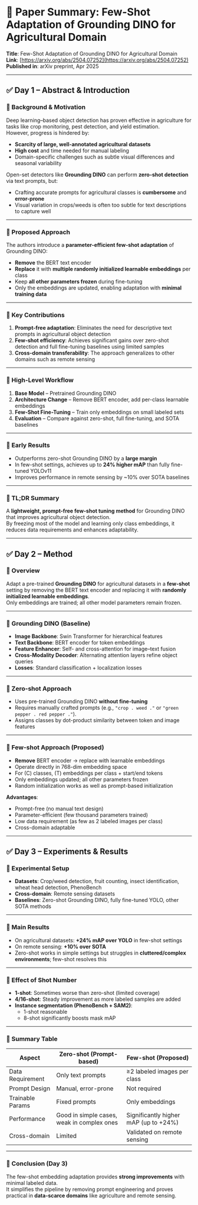 # 📄 Paper Summary: Few-Shot Adaptation of Grounding DINO for Agricultural Domain

**Title**: Few-Shot Adaptation of Grounding DINO for Agricultural Domain  
**Link**: [https://arxiv.org/abs/2504.07252](https://arxiv.org/abs/2504.07252)  
**Published in**: arXiv preprint, Apr 2025  

---

## ✅ Day 1 – Abstract & Introduction

### 📌 Background & Motivation
Deep learning–based object detection has proven effective in agriculture for tasks like crop monitoring, pest detection, and yield estimation.  
However, progress is hindered by:
- **Scarcity of large, well-annotated agricultural datasets**  
- **High cost** and time needed for manual labeling  
- Domain-specific challenges such as subtle visual differences and seasonal variability  

Open-set detectors like **Grounding DINO** can perform **zero-shot detection** via text prompts, but:
- Crafting accurate prompts for agricultural classes is **cumbersome** and **error-prone**  
- Visual variation in crops/weeds is often too subtle for text descriptions to capture well  

---

### 📌 Proposed Approach
The authors introduce a **parameter-efficient few-shot adaptation** of Grounding DINO:
- **Remove** the BERT text encoder  
- **Replace** it with **multiple randomly initialized learnable embeddings** per class  
- Keep **all other parameters frozen** during fine-tuning  
- Only the embeddings are updated, enabling adaptation with **minimal training data**  

---

### 📌 Key Contributions
1. **Prompt-free adaptation**: Eliminates the need for descriptive text prompts in agricultural object detection  
2. **Few-shot efficiency**: Achieves significant gains over zero-shot detection and full fine-tuning baselines using limited samples  
3. **Cross-domain transferability**: The approach generalizes to other domains such as remote sensing  

---

### 📌 High-Level Workflow
1. **Base Model** – Pretrained Grounding DINO  
2. **Architecture Change** – Remove BERT encoder, add per-class learnable embeddings  
3. **Few-Shot Fine-Tuning** – Train only embeddings on small labeled sets  
4. **Evaluation** – Compare against zero-shot, full fine-tuning, and SOTA baselines  

---

### 📌 Early Results
- Outperforms zero-shot Grounding DINO by a **large margin**  
- In few-shot settings, achieves up to **24% higher mAP** than fully fine-tuned YOLOv11  
- Improves performance in remote sensing by ~10% over SOTA baselines  

---

### 📌 TL;DR Summary
A **lightweight, prompt-free few-shot tuning method** for Grounding DINO that improves agricultural object detection.  
By freezing most of the model and learning only class embeddings, it reduces data requirements and enhances adaptability.  

---

## ✅ Day 2 – Method

### 📌 Overview
Adapt a pre-trained **Grounding DINO** for agricultural datasets in a **few-shot** setting by removing the BERT text encoder and replacing it with **randomly initialized learnable embeddings**.  
Only embeddings are trained; all other model parameters remain frozen.

---

### 📌 Grounding DINO (Baseline)
- **Image Backbone**: Swin Transformer for hierarchical features  
- **Text Backbone**: BERT encoder for token embeddings  
- **Feature Enhancer**: Self- and cross-attention for image–text fusion  
- **Cross-Modality Decoder**: Alternating attention layers refine object queries  
- **Losses**: Standard classification + localization losses  

---

### 📌 Zero-shot Approach
- Uses pre-trained Grounding DINO **without fine-tuning**  
- Requires manually crafted prompts (e.g., `"crop . weed ."` or `"green pepper . red pepper ."`).  
- Assigns classes by dot-product similarity between token and image features  

---

### 📌 Few-shot Approach (Proposed)
- **Remove** BERT encoder → replace with learnable embeddings  
- Operate directly in 768-dim embedding space  
- For \(C\) classes, \(T\) embeddings per class + start/end tokens  
- Only embeddings updated; all other parameters frozen  
- Random initialization works as well as prompt-based initialization  

**Advantages**:  
- Prompt-free (no manual text design)  
- Parameter-efficient (few thousand parameters trained)  
- Low data requirement (as few as 2 labeled images per class)  
- Cross-domain adaptable  

---

## ✅ Day 3 – Experiments & Results

### 📌 Experimental Setup
- **Datasets**: Crop/weed detection, fruit counting, insect identification, wheat head detection, PhenoBench  
- **Cross-domain**: Remote sensing datasets  
- **Baselines**: Zero-shot Grounding DINO, fully fine-tuned YOLO, other SOTA methods  

---

### 📌 Main Results
- On agricultural datasets: **+24% mAP over YOLO** in few-shot settings  
- On remote sensing: **+10% over SOTA**  
- Zero-shot works in simple settings but struggles in **cluttered/complex environments**; few-shot resolves this  

---

### 📌 Effect of Shot Number
- **1-shot**: Sometimes worse than zero-shot (limited coverage)  
- **4/16-shot**: Steady improvement as more labeled samples are added  
- **Instance segmentation (PhenoBench + SAM2)**:  
  - 1-shot reasonable  
  - 8-shot significantly boosts mask mAP  

---

### 📌 Summary Table

| Aspect | Zero-shot (Prompt-based) | Few-shot (Proposed) |
|--------|---------------------------|----------------------|
| Data Requirement | Only text prompts | ≥2 labeled images per class |
| Prompt Design | Manual, error-prone | Not required |
| Trainable Params | Fixed prompts | Only embeddings |
| Performance | Good in simple cases, weak in complex ones | Significantly higher mAP (up to +24%) |
| Cross-domain | Limited | Validated on remote sensing |

---

### 📌 Conclusion (Day 3)
The few-shot embedding adaptation provides **strong improvements** with minimal labeled data.  
It simplifies the pipeline by removing prompt engineering and proves practical in **data-scarce domains** like agriculture and remote sensing.
